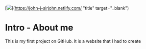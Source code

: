 [![](https://user-images.githubusercontent.com/50940935/58242910-f3f02200-7d4f-11e9-9457-20cfcfcd73b1.png)](https://john-j-sirjohn.netlify.com/ "title" target="_blank")

# Intro - About me
This is my first project on GitHub. It is a website that I had to create 
